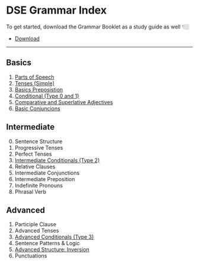 # DSE Grammar Index

To get started, download the Grammar Booklet as a study guide as well 👇🏼

- [Download](https://res.cloudinary.com/ltdev/image/upload/v1741665871/starchaser/Grammar_Booklet_Vol_1_zfn2wd.pdf)

---

## Basics

1. [Parts of Speech](pos.md)
2. [Tenses (Simple)](simple_tenses.md)
3. [Basics Preposistion](basic_preposition.md)
4. [Conditional (Type 0 and 1)](basic_conditionals.md)
5. [Comparative and Superlative Adjectives](comparative_superlative_adj.md)
6. [Basic Conjuncions](basic_conjunctions.md)

## Intermediate

0. Sentence Structure
1. Progressive Tenses
2. Perfect Tenses
3. [Intermediate Conditionals (Type 2)](conditional_2.md)
4. Relative Clauses
5. Intermediate Conjunctions
6. Intermediate Preposition
7. Indefinite Pronouns
8. Phrasal Verb

## Advanced

1. Participle Clause
2. Advanced Tenses
3. [Advanced Conditionals (Type 3)](conditional_3.md)
4. Sentence Patterns & Logic
5. [Advanced Structure: Inversion](advanced_structure_inversion.md)
6. Punctuations
